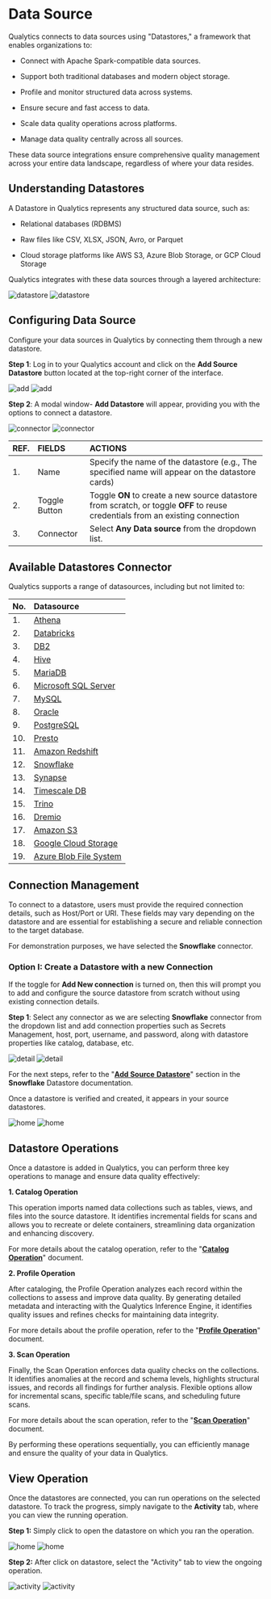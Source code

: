 # Data Source

Qualytics connects to data sources using "Datastores," a framework that enables organizations to:

* Connect with Apache Spark-compatible data sources.

* Support both traditional databases and modern object storage.

* Profile and monitor structured data across systems.

* Ensure secure and fast access to data.

* Scale data quality operations across platforms.

* Manage data quality centrally across all sources.

These data source integrations ensure comprehensive quality management across your entire data landscape, regardless of where your data resides.

## Understanding Datastores

A Datastore in Qualytics represents any structured data source, such as:

* Relational databases (RDBMS)

* Raw files like CSV, XLSX, JSON, Avro, or Parquet

* Cloud storage platforms like AWS S3, Azure Blob Storage, or GCP Cloud Storage

Qualytics integrates with these data sources through a layered architecture:

![datastore](../assets/datastores/what-is/datastore.png#only-light)
![datastore](../assets/datastores/what-is/datastore.png#only-dark)

## Configuring Data Source

Configure your data sources in Qualytics by connecting them through a new datastore.

**Step 1**: Log in to your Qualytics account and click on the **Add Source Datastore** button located at the top-right corner of the interface.

![add](../assets/datastores/what-is/add-light-1.png#only-light)
![add](../assets/datastores/what-is/add-dark-1.png#only-dark)

**Step 2**: A modal window- **Add Datastore** will appear, providing you with the options to connect a datastore.

![connector](../assets/datastores/what-is/connector-light-2.png#only-light)
![connector](../assets/datastores/what-is/connector-dark-2.png#only-dark)

| REF. | FIELDS | ACTIONS |
| :---- | :---- | :---- |
| 1. | Name | Specify the name of the datastore (e.g., The specified name will appear on the datastore cards) |
| 2. | Toggle Button | Toggle **ON** to create a new source datastore from scratch, or toggle **OFF** to reuse credentials from an existing connection |
| 3. | Connector | Select **Any Data source** from the dropdown list. |

## Available Datastores Connector

Qualytics supports a range of datasources, including but not limited to:

|          No. |                       Datasource |
| :---- | :---- |
|         1. |                         [Athena](../add-datastores/athena.md) |
|         2. |                      [Databricks](../add-datastores/databricks.md) |
|         3. |                          [DB2](../add-datastores/db2.md) |
|         4. |                         [Hive](../add-datastores/hive.md) |
|        5. |                      [MariaDB](../add-datastores/maria-db.md) |
|        6. |              [Microsoft SQL Server](../add-datastores/microsoft-sql-server.md) |
|        7. |                     [MySQL](../add-datastores/mysql.md) |
|        8. |                     [Oracle](../add-datastores/oracle.md) |
|        9.  |               [PostgreSQL](../add-datastores/postgresql.md) |
|      10. |                   [Presto](../add-datastores/presto.md) |
|      11. |            [Amazon Redshift](../add-datastores/redshift.md) |
|      12. |               [Snowflake](../add-datastores/snowflake.md) |
|      13. |                 [Synapse](../add-datastores/synapse.md) |
|      14. |            [Timescale DB](../add-datastores/timescale-db.md) |
|      15. |                  [Trino](../add-datastores/trino.md) |
|      16.  |             [Dremio](../add-datastores/dremio.md) |
|      17.  |             [Amazon S3](../add-datastores/amazon-s3.md) |
|      18. |         [Google Cloud Storage](../add-datastores/google-cloud-storage.md) |
|     19. |      [Azure Blob File System](../add-datastores/azure-datalake-storage.md) |

## Connection Management

To connect to a datastore, users must provide the required connection details, such as Host/Port or URI. These fields may vary depending on the datastore and are essential for establishing a secure and reliable connection to the target database.

For demonstration purposes, we have selected the **Snowflake** connector.

### Option I: Create a Datastore with a new Connection

If the toggle for **Add New connection** is turned on, then this will prompt you to add and configure the source datastore from scratch without using existing connection details.

**Step 1**: Select any connector as we are selecting **Snowflake** connector from the dropdown list and add connection properties such as Secrets Management, host, port, username, and password, along with datastore properties like catalog, database, etc.

![detail](../assets/datastores/what-is/detail-light-3.png#only-light)
![detail](../assets/datastores/what-is/detail-dark-3.png#only-dark)

For the next steps, refer to the "[**Add Source** **Datastore**](../add-datastores/snowflake.md#add-a-source-datastore)" section in the **Snowflake** Datastore documentation.

Once a datastore is verified and created, it appears in your source datastores.

![home](../assets/datastores/what-is/home-light-4.png#only-light)
![home](../assets/datastores/what-is/home-dark-4.png#only-dark)

## Datastore Operations

Once a datastore is added in Qualytics, you can perform three key operations to manage and ensure data quality effectively:

**1. Catalog Operation**

   This operation imports named data collections such as tables, views, and files into the source datastore. It identifies incremental fields for scans and allows you to recreate or delete containers, streamlining data organization and enhancing discovery.  

   For more details about the catalog operation, refer to the "[**Catalog Operation**](../source-datastore/catalog.md)" document.

**2. Profile Operation**

   After cataloging, the Profile Operation analyzes each record within the collections to assess and improve data quality. By generating detailed metadata and interacting with the Qualytics Inference Engine, it identifies quality issues and refines checks for maintaining data integrity.

   For more details about the profile operation, refer to the "[**Profile Operation**](../source-datastore/profile.md)" document.

**3. Scan Operation**

   Finally, the Scan Operation enforces data quality checks on the collections. It identifies anomalies at the record and schema levels, highlights structural issues, and records all findings for further analysis. Flexible options allow for incremental scans, specific table/file scans, and scheduling future scans.

   For more details about the scan operation, refer to the "[**Scan Operation**](../source-datastore/scan.md)" document.

By performing these operations sequentially, you can efficiently manage and ensure the quality of your data in Qualytics.

## View Operation

Once the datastores are connected, you can run operations on the selected datastore. To track the progress, simply navigate to the **Activity** tab, where you can view the running operation.

**Step 1:** Simply click to open the datastore on which you ran the operation.

![home](../assets/datastores/what-is/home-light-5.png#only-light)
![home](../assets/datastores/what-is/home-dark-5.png#only-dark)

**Step 2:** After click on datastore, select the "Activity" tab to view the ongoing operation.

![activity](../assets/datastores/what-is/activity-light-6.png#only-light)
![activity](../assets/datastores/what-is/activity-dark-6.png#only-dark)
